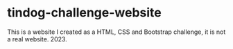 # tindog-challenge-website
This is a website I created as a HTML, CSS and Bootstrap challenge, it is not a real website. 2023.
